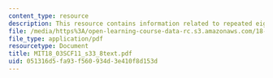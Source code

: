 ```yaml
---
content_type: resource
description: This resource contains information related to repeated eigen values.
file: /media/https%3A/open-learning-course-data-rc.s3.amazonaws.com/18-03sc-differential-equations-fall-2011/051316d5fa93f560934d3e410f8d153d_MIT18_03SCF11_s33_8text.pdf
file_type: application/pdf
resourcetype: Document
title: MIT18_03SCF11_s33_8text.pdf
uid: 051316d5-fa93-f560-934d-3e410f8d153d
---
```

